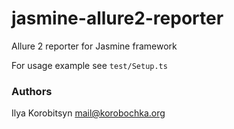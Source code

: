 # jasmine-allure2-reporter

Allure 2 reporter for Jasmine framework

For usage example see `test/Setup.ts`

### Authors

Ilya Korobitsyn <mail@korobochka.org>
